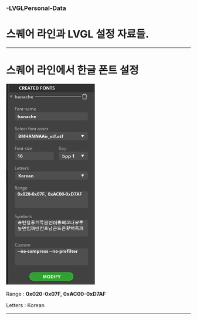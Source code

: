 ### -LVGLPersonal-Data

# 스퀘어 라인과 LVGL 설정 자료들. 


---


# 스퀘어 라인에서 한글 폰트 설정 

![KOREAN](FontSET.png)

 Range : __0x020-0x07F,  0xAC00-0xD7AF__

 
 Letters : Korean
 
---

